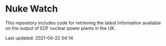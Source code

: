 # Nuke Watch

This repository includes code for retrieving the latest information available on the output of EDF nuclear power plants in the UK.

Last updated: 2021-04-22 04:14